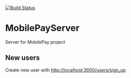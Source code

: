 [![Build Status](https://travis-ci.org/madcato/MobilePayServer.svg?branch=master)](https://travis-ci.org/madcato/MobilePayServer)
# MobilePayServer

Server for MobilePay project


## New users

Create new user with [http://localhost:3000/users/sign_up](http://localhost:3000/users/sign_up)
